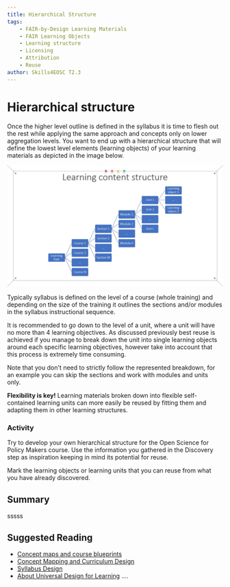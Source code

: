 ```yaml
---
title: Hierarchical Structure
tags: 
    - FAIR-by-Design Learning Materials
    - FAIR Learning Objects
    - Learning structure
    - Licensing
    - Attribution
    - Reuse
author: Skills4EOSC T2.3
---
```


# Hierarchical structure

Once the higher level outline is defined in the syllabus it is time to flesh out the rest while applying the same approach and concepts only on lower aggregation levels. You want to end up with a hierarchical structure that will define the lowest level elements (learning objects) of your learning materials as depicted in the image below.

![Hierarchical learning content structure](./attachments/learning_content.jpg)

Typically syllabus is defined on the level of a course (whole training) and depending on the size of the training it outlines the sections and/or modules in the syllabus instructional sequence.

It is recommended to go down to the level of a unit, where a unit will have no more than 4 learning objectives. As discussed previously best reuse is achieved if you manage to break down the unit into single learning objects around each specific learning objectives, however take into account that this process is extremely time consuming.

Note that you don't need to strictly follow the represented breakdown, for an example you can skip the sections and work with modules and units only.

**Flexibility is key!** Learning materials broken down into flexible self-contained learning units can more easily be reused by fitting them and adapting them in other learning structures.

### Activity

Try to develop your own hierarchical structure for the Open Science for Policy Makers course. Use the information you gathered in the Discovery step as inspiration keeping in mind its potential for reuse.

Mark the learning objects or learning units that you can reuse from what you have already discovered. 


## Summary

sssss


## Suggested Reading
- [Concept maps and course blueprints](https://www.uvic.ca/til/onlinelearning/home/for_instructors/concepts_maps_and_course_blueprints/index.php)
- [Concept Mapping and Curriculum Design](https://www.utc.edu/academic-affairs/walker-center-for-teaching-and-learning/teaching-resources/pedagogical-strategies-and-techniques/concept-mapping-and-curriculum-design)
- [Syllabus Design](https://poorvucenter.yale.edu/SyllabusDesign)
- [About Universal Design for Learning](https://www.cast.org/impact/universal-design-for-learning-udl)
....
